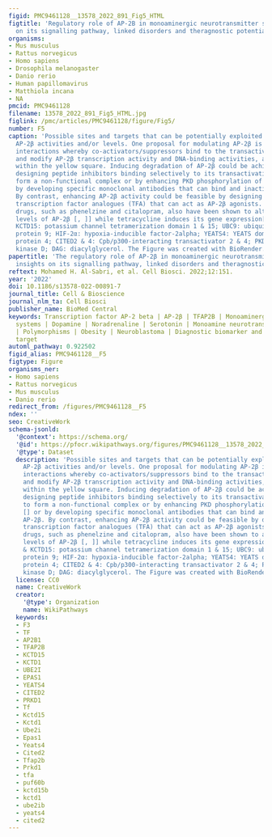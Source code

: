 ```yaml
---
figid: PMC9461128__13578_2022_891_Fig5_HTML
figtitle: 'Regulatory role of AP-2B in monoaminergic neurotransmitter systems: insights
  on its signalling pathway, linked disorders and theragnostic potential'
organisms:
- Mus musculus
- Rattus norvegicus
- Homo sapiens
- Drosophila melanogaster
- Danio rerio
- Human papillomavirus
- Matthiola incana
- NA
pmcid: PMC9461128
filename: 13578_2022_891_Fig5_HTML.jpg
figlink: /pmc/articles/PMC9461128/figure/Fig5/
number: F5
caption: 'Possible sites and targets that can be potentially exploited to modulate
  AP-2β activities and/or levels. One proposal for modulating AP-2β is through protein–protein
  interactions whereby co-activators/suppressors bind to the transactivation domain
  and modify AP-2β transcription activity and DNA-binding activities, as indicated
  within the yellow square. Inducing degradation of AP-2β could be achieved through
  designing peptide inhibitors binding selectively to its transactivation domain to
  form a non-functional complex or by enhancing PKD phosphorylation of AP-2β [] or
  by developing specific monoclonal antibodies that can bind and inactivate AP-2β.
  By contrast, enhancing AP-2β activity could be feasible by designing artificial
  transcription factor analogues (TFA) that can act as AP-2β agonists. Some monoaminergic
  drugs, such as phenelzine and citalopram, also have been shown to alter the brain
  levels of AP-2β [, ]] while tetracycline induces its gene expression[]. KCTD1 &
  KCTD15: potassium channel tetramerization domain 1 & 15; UBC9: ubiquitin carrier
  protein 9; HIF-2α: hypoxia-inducible factor-2alpha; YEATS4: YEATS domain-containing
  protein 4; CITED2 & 4: Cpb/p300-interacting transactivator 2 & 4; PKD: the protein
  kinase D; DAG: diacylglycerol. The Figure was created with BioRender.com'
papertitle: 'The regulatory role of AP-2β in monoaminergic neurotransmitter systems:
  insights on its signalling pathway, linked disorders and theragnostic potential.'
reftext: Mohamed H. Al-Sabri, et al. Cell Biosci. 2022;12:151.
year: '2022'
doi: 10.1186/s13578-022-00891-7
journal_title: Cell & Bioscience
journal_nlm_ta: Cell Biosci
publisher_name: BioMed Central
keywords: Transcription factor AP-2 beta | AP-2β | TFAP2Β | Monoaminergic neurotransmitter
  systems | Dopamine | Noradrenaline | Serotonin | Monoamine neurotransmitter disorders
  | Polymorphisms | Obesity | Neuroblastoma | Diagnostic biomarker and therapeutic
  target
automl_pathway: 0.922502
figid_alias: PMC9461128__F5
figtype: Figure
organisms_ner:
- Homo sapiens
- Rattus norvegicus
- Mus musculus
- Danio rerio
redirect_from: /figures/PMC9461128__F5
ndex: ''
seo: CreativeWork
schema-jsonld:
  '@context': https://schema.org/
  '@id': https://pfocr.wikipathways.org/figures/PMC9461128__13578_2022_891_Fig5_HTML.html
  '@type': Dataset
  description: 'Possible sites and targets that can be potentially exploited to modulate
    AP-2β activities and/or levels. One proposal for modulating AP-2β is through protein–protein
    interactions whereby co-activators/suppressors bind to the transactivation domain
    and modify AP-2β transcription activity and DNA-binding activities, as indicated
    within the yellow square. Inducing degradation of AP-2β could be achieved through
    designing peptide inhibitors binding selectively to its transactivation domain
    to form a non-functional complex or by enhancing PKD phosphorylation of AP-2β
    [] or by developing specific monoclonal antibodies that can bind and inactivate
    AP-2β. By contrast, enhancing AP-2β activity could be feasible by designing artificial
    transcription factor analogues (TFA) that can act as AP-2β agonists. Some monoaminergic
    drugs, such as phenelzine and citalopram, also have been shown to alter the brain
    levels of AP-2β [, ]] while tetracycline induces its gene expression[]. KCTD1
    & KCTD15: potassium channel tetramerization domain 1 & 15; UBC9: ubiquitin carrier
    protein 9; HIF-2α: hypoxia-inducible factor-2alpha; YEATS4: YEATS domain-containing
    protein 4; CITED2 & 4: Cpb/p300-interacting transactivator 2 & 4; PKD: the protein
    kinase D; DAG: diacylglycerol. The Figure was created with BioRender.com'
  license: CC0
  name: CreativeWork
  creator:
    '@type': Organization
    name: WikiPathways
  keywords:
  - F3
  - TF
  - AP2B1
  - TFAP2B
  - KCTD15
  - KCTD1
  - UBE2I
  - EPAS1
  - YEATS4
  - CITED2
  - PRKD1
  - Tf
  - Kctd15
  - Kctd1
  - Ube2i
  - Epas1
  - Yeats4
  - Cited2
  - Tfap2b
  - Prkd1
  - tfa
  - puf60b
  - kctd15b
  - kctd1
  - ube2ib
  - yeats4
  - cited2
---
```

